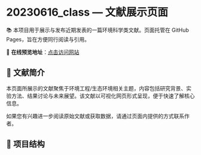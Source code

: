 # 20230616_class — 文献展示页面

📚 本项目用于展示与发布近期发表的一篇环境科学类文献。页面托管在 GitHub Pages，旨在方便同行阅读与引用。

🔗 **在线预览地址**：[点击访问网站](https://huts317141.github.io/20230616_class/)

## 📘 文献简介

本页面所展示的文献聚焦于环境工程/生态环境相关主题，内容包括研究背景、实验方法、结果讨论与未来展望。该文献以可视化网页形式呈现，便于快速了解核心信息。

如果您有兴趣进一步阅读原始文献或获取数据，请通过页面内提供的方式联系作者。

## 📁 项目结构


